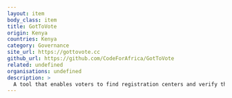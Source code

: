 ```yaml
---
layout: item
body_class: item
title: GotToVote
origin: Kenya
countries: Kenya
category: Governance
site_url: https://gottovote.cc
github_url: https://github.com/CodeForAfrica/GotToVote
related: undefined
organisations: undefined
description: >
  A tool that enables voters to find registration centers and verify their details through web or SMS in order to participate in the electoral process.
---
```

